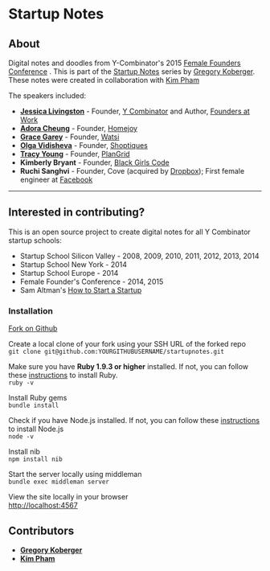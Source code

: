 # Startup Notes

## About
Digital notes and doodles from Y-Combinator's 2015 [Female Founders Conference](http://www.femalefoundersconference.org/) . This is part of the [Startup Notes](http://startupnotes.org/) series by [Gregory Koberger](http://gkoberger.net/). These notes were created in collaboration with [Kim Pham](https://twitter.com/kimpham404)

The speakers included:
* [**Jessica Livingston**](http://www.foundersatwork.com/author.html) - Founder, [Y Combinator](http://www.ycombinator.com/) and Author, [Founders at Work](http://amzn.to/1IX95m3)
* [**Adora Cheung**](http://www.femalefounderstories.com/adora-cheung.html) - Founder, [Homejoy](https://www.homejoy.com/)
* [**Grace Garey**](http://www.femalefounderstories.com/grace-garey.html) - Founder, [Watsi](https://watsi.org/)
* [**Olga Vidisheva**](http://www.femalefounderstories.com/olga-vidisheva.html) - Founder, [Shoptiques](http://www.shoptiques.com/)
* [**Tracy Young**](http://www.femalefounderstories.com/tracy-young.html) - Founder, [PlanGrid](http://www.plangrid.com/)
* **Kimberly Bryant** - Founder, [Black Girls Code](http://www.blackgirlscode.com/)
* **Ruchi Sanghvi** - Founder, Cove (acquired by [Dropbox](https://www.dropbox.com/)); First female engineer at [Facebook](https://www.facebook.com/)

------

## Interested in contributing?

This is an open source project to create digital notes for all Y Combinator startup schools:
* Startup School Silicon Valley - 2008, 2009, 2010, 2011, 2012, 2013, 2014
* Startup School New York - 2014
* Startup School Europe - 2014
* Female Founder's Conference - 2014, 2015
* Sam Altman's [How to Start a Startup](http://startupclass.samaltman.com/)

### Installation

[Fork on Github](https://github.com/gkoberger/startupnotes/fork)

Create a local clone of your fork using your SSH URL of the forked repo  
```git clone git@github.com:YOURGITHUBUSERNAME/startupnotes.git```

Make sure you have **Ruby 1.9.3 or higher** installed. If not, you can follow these [instructions](https://www.ruby-lang.org/en/documentation/installation/) to install Ruby.  
```ruby -v```  

Install Ruby gems  
```bundle install```

Check if you have Node.js installed. If not, you can follow these [instructions](https://academy.appgyver.com/installwizard/steps#/install-nvm) to install Node.js  
```node -v```  

Install nib  
 ```npm install nib```

Start the server locally using middleman  
 ```bundle exec middleman server```

View the site locally in your browser  
[http://localhost:4567](http://localhost:4567)


## Contributors

* [**Gregory Koberger**](http://gkoberger.net)
* [**Kim Pham**](http://github.com/kixton)

